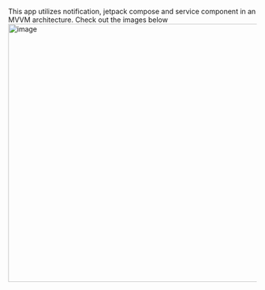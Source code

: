 This app utilizes notification, jetpack compose and service component in an MVVM architecture. Check out the images below
<img width="524" alt="image" src="https://github.com/gaurigera/TickTimer/assets/122551351/c03d76a6-97d7-43d9-82cd-75b774fe3814">
